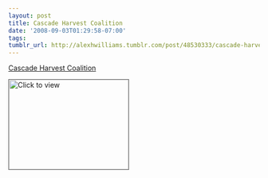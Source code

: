 ```yaml
---
layout: post
title: Cascade Harvest Coalition
date: '2008-09-03T01:29:58-07:00'
tags: 
tumblr_url: http://alexhwilliams.tumblr.com/post/48530333/cascade-harvest-coalition
---
```

<a href="https://www.iterasi.net/OpenViewer.aspx?sqrlitid=9jZy-gPdHkOvUSuivGXskg">Cascade Harvest Coalition</a><br/><p><a href="https://www.iterasi.net/OpenViewer.aspx?sqrlitid=9jZy-gPdHkOvUSuivGXskg" target="_blank"> <img src="http://AssetHost01a.iterasi.net/ec2eb670e447/94d5ad32ba6b/ff6f9e86baa1/740d7e1cd5cd/0c53e31d-67e9-4318-b989-b02eb07d8ded/thumbnail.jpg???20080903082933???tSnsyBAHRO2HvXOVQoprSdXk/sUhujUoRjxjdv7HlnUhKKjJpBq2xRwQkXMNvCiHQtB14w+2xhxq+HYpHzYzc+TCpVolUfdYWMTB0d/dBMn2qsiXXMxd4/yPe7kuSdDNfh6r3SnMILay1Xgryp53jMVlai/Wp5IIXOCS1HDMWYw=" width="240" height="180" style="border:solid 1px #666" alt="Click to view"/></a></p>
